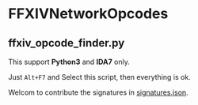 # FFXIVNetworkOpcodes

## ffxiv_opcode_finder.py

This support **Python3** and **IDA7** only.

Just `Alt+F7` and Select this script, then everything is ok.

Welcom to contribute the signatures in [signatures.json](https://github.com/gamous/FFXIVNetworkOpcode/blob/main/signatures.json).